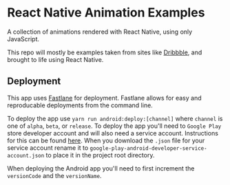 # React Native Animation Examples

A collection of animations rendered with React Native, using only JavaScript.

This repo will mostly be examples taken from sites like [Dribbble](https://dribbble.com/), and brought to life using React Native.

## Deployment

This app uses [Fastlane](https://docs.fastlane.tools/) for deployment. Fastlane allows for easy and reproducable deployments from the command line.

To deploy the app use `yarn run android:deploy:[channel]` where `channel` is one of `alpha`, `beta`, or `release`. To deploy the app you'll need to `Google Play` store developer account and will also need a service account. Instructions for this can be found [here](https://docs.fastlane.tools/getting-started/android/setup/). When you download the `.json` file for your service account rename it to `google-play-android-developer-service-account.json` to place it in the project root directory.

When deploying the Android app you'll need to first increment the `versionCode` and the `versionName`.
